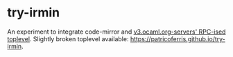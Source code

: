 # try-irmin

An experiment to integrate code-mirror and [v3.ocaml.org-servers' RPC-ised toplevel](https://github.com/ocaml/v3.ocaml.org-server/tree/main/src/ocamlorg_toplevel).
Slightly broken toplevel available: https://patricoferris.github.io/try-irmin.
